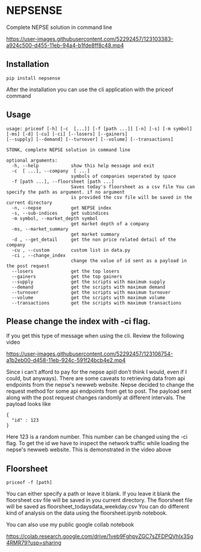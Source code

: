 


# NEPSENSE
Complete NEPSE solution in command line

https://user-images.githubusercontent.com/52292457/123103383-a924c500-d455-11eb-94a4-b1fde8ff8c48.mp4
## Installation
```console
pip install nepsense
````
After the installation you can use the cli application with the priceof command

## Usage
```console
usage: priceof [-h] [-c  [...]] [-f [path ...]] [-n] [-s] [-m symbol] [-ms] [-d] [-cu] [-ci] [--losers] [--gainers]
[--supply] [--demand] [--turnover] [--volume] [--transactions]

STONK, complete NEPSE solution in command line

optional arguments:
  -h, --help            show this help message and exit
  -c  [ ...], --company  [ ...]
                        symbols of companies seperated by space
  -f [path ...], --floorsheet [path ...]
                        Saves today's floorsheet as a csv file You can specify the path as argument. if no argument 
                        is provided the csv file will be saved in the current directory
  -n, --nepse           get NEPSE index
  -s, --sub-indices     get subindices
  -m symbol, --market_depth symbol
                        get market depth of a company
  -ms, --market_summary
                        get market summary
  -d , --get_detail     get the non price related detail of the company
  -cu , --custom        custom list in data.py
  -ci , --change_index 
                        change the value of id sent as a payload in the post request
  --losers              get the top losers
  --gainers             get the top gainers
  --supply              get the scripts with maximum supply
  --demand              get the scripts with maximum demand
  --turnover            get the scripts with maximum turnover
  --volume              get the scripts with maximum volume
  --transactions        get the scripts with maximum transactions
```

## Please change the index with -ci flag.
If you get this type of message when using the cli. Review the following video

https://user-images.githubusercontent.com/52292457/123106754-a1b2eb00-d458-11eb-924c-591f24bcb4e2.mp4


Since i can't afford to pay for the nepse api(I don't think I would, even if I could, but anyways). 
There are some caveats to retrieving data from api endpoints from the nepse's newweb website. Nepse decided
to change the request method for some api endpoints from get to post. The payload sent along with the
post request changes randomly at different intervals. 
The payload looks like 
```
{
  "id" : 123
}
```
Here 123 is a random number. This number can be changed using the -ci flag. To get the id we have to 
inspect the network traffic while loading the nepse's newweb website. This is demonstrated in the video above

## Floorsheet
```
priceof -f [path]
```
You can either specify a path or leave it blank. If you leave it blank the floorsheet csv file will be
saved in you current directory. The floorsheet file will be saved as floorsheet_todaysdata_weekday.csv
You can do different kind of analysis on the data using the floorsheet.ipynb notebook. 

You can also use my public google collab notebook

https://colab.research.google.com/drive/1veb9FghpyZGC7sZFDPQVhIx3Sg4RMR79?usp=sharing
